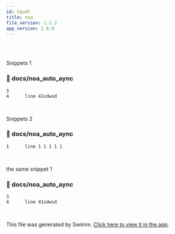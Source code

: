 ```yaml
---
id: hqud7
title: noa
file_version: 1.1.2
app_version: 1.8.0
---
```


<br/>

<br/>

Snippets 1
<!-- NOTE-swimm-snippet: the lines below link your snippet to Swimm -->
### 📄 docs/noa_auto_aync
```
3      
4      line 41sdwsd
```

<br/>

Snippets 2
<!-- NOTE-swimm-snippet: the lines below link your snippet to Swimm -->
### 📄 docs/noa_auto_aync
```
1      line 1 1 1 1 1
```

<br/>

the same snippet 1
<!-- NOTE-swimm-snippet: the lines below link your snippet to Swimm -->
### 📄 docs/noa_auto_aync
```
3      
4      line 41sdwsd
```

<br/>

This file was generated by Swimm. [Click here to view it in the app](http://localhost:5000/repos/Z2l0aHViJTNBJTNBTm9hUmVwbyUzQSUzQU5vYW96ZXI=/docs/hqud7).
